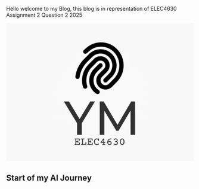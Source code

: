 Hello welcome to my Blog, this blog is in representation of ELEC4630 Assignment 2 Question 2 2025

![Image of fast.ai logo](images/logo.jpg)

## Start of my AI Journey



